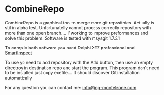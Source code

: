 CombineRepo
===========

CombineRepo is a graphical tool to merge more git repositoies. Actually is stil in alpha test. Unfortunatelly cannot process correctly
repository with more than one open branch.... I' working to improve preformances and solve this problem.
Software is tested with msysgit 1.7.3.1

To compile both software you need Delphi XE7 professional and [SmartInspect](www.smartinspect.com)

To use yo need to add repository with the Add button, then use an empty directroy in destination repo and start
the program. This program don't need to be installed just copy exefile.... It should discover Git installation automatically

For any question you can contact me: [info@ing-monteleone.com](mailto:info@ing-monteleone.com)